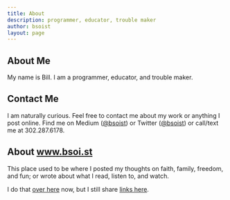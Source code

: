 ```yaml
---
title: About
description: programmer, educator, trouble maker
author: bsoist
layout: page
---
```

## About Me
My name is Bill. I am a programmer, educator, and trouble maker.

## Contact Me
I am naturally curious. Feel free to contact me about my work or anything I post online. Find me on Medium (<a href="https://blog.bsoi.st/">@bsoist</a>) or Twitter (<a href="https://twitter.com/bsoist">@bsoist</a>) or call/text me at 302.287.6178.

## About www.bsoi.st
This place used to be where I posted my thoughts on faith, family, freedom, and fun; or wrote about what I read, listen to, and watch.

I do that [over here](https://blog.bsoi.st/) now, but I still share [links here](/links/).


